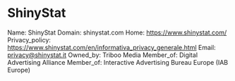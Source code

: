 
# ShinyStat

Name: ShinyStat
Domain: shinystat.com
Home: https://www.shinystat.com/
Privacy_policy: https://www.shinystat.com/en/informativa_privacy_generale.html
Email: privacy@shinystat.it
Owned_by: Triboo Media
Member_of: Digital Advertising Alliance
Member_of: Interactive Advertising Bureau Europe (IAB Europe)

